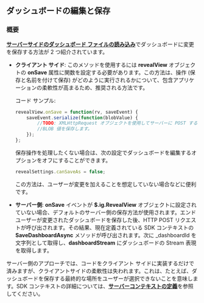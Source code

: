 ## ダッシュボードの編集と保存

### 概要

[**サーバーサイドのダッシュボード ファイルの読み込み**](../../web-sdk/using-the-server-sdk/loading-dashboards.html)でダッシュ​​ボードに変更を保存する方法が 2 つ紹介されています。

  - **クライアント サイド**: このメソッドを使用するには __revealView__ オブジェクトの __onSave__ 属性に関数を設定する必要があります。この方法は、操作 (保存と名前を付けて保存) がどのように実行されるかについて、包含アプリケーションの柔軟性が高まるため、推奨される方法です。

    コード サンプル:

    ``` js
    revealView.onSave = function(rv, saveEvent) {
        saveEvent.serialize(function(blobValue) {
            //TODO: XMLHttpRequest オブジェクトを使用してサーバーに POST するなど、
            //BLOB 値を保存します。
        });
    };
    ```

    保存操作を処理したくない場合は、次の設定でダッシュボードを編集するオプションをオフにすることができます。

    ``` js
    revealSettings.canSaveAs = false;
    ```

    この方法は、ユーザーが変更を加えることを想定していない場合などに便利です。

  - **サーバー側**: __onSave__ イベントが __$.ig.RevealView__ オブジェクトに設定されていない場合、デフォルトのサーバー側の保存方法が使用されます。エンドユーザーが変更されたダッシュボードを保存した後、HTTP POST リクエストが呼び出されます。その結果、現在定義されている SDK コンテキストの __SaveDashboardAsync__ メソッドが呼び出されます。次に \_dashboardId を文字列として取得し、**dashboardStream** にダッシュボードの Stream 表現を取得します。

  サーバー側のアプローチでは、コードをクライアント サイドに実装するだけで済みますが、クライアントサイドの柔軟性は失われます。これは、たとえば、ダッシュボードを保存する最終的な場所をユーザーが選択できないことを意味します。SDK コンテキストの詳細については、[**サーバーコンテキストの定義**](~/jp/developer/setup-configuration/setup-configuration-web.html#defining-server-context)を参照してください。
